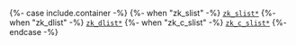 {%- case include.container -%}
  {%- when "zk_slist" -%}
[`zk_slist*`](../../containers/zk_slist.html)
  {%- when "zk_dlist" -%}
[`zk_dlist*`](../../containers/zk_dlist.html)
  {%- when "zk_c_slist" -%}
[`zk_c_slist*`](../../containers/zk_c_slist.html)
{%- endcase -%}

